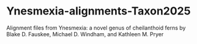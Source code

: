 # Ynesmexia-alignments-Taxon2025
Alignment files from Ynesmexia: a novel genus of cheilanthoid ferns by Blake D. Fauskee, Michael D. Windham, and Kathleen M. Pryer
